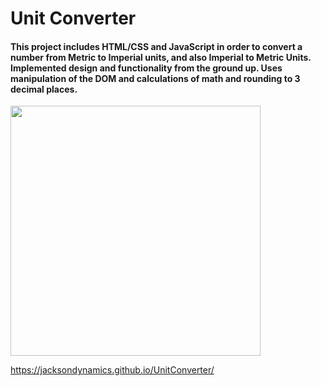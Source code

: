 # Unit Converter

#### This project includes HTML/CSS and JavaScript in order to convert a number from Metric to Imperial units, and also Imperial to Metric Units.  Implemented design and functionality from the ground up.  Uses manipulation of the DOM and calculations of math and rounding to 3 decimal places.

<img src="ScreenSho.png" width="400px">

https://jacksondynamics.github.io/UnitConverter/

